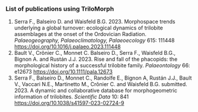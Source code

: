 ### List of publications using TriloMorph
  1. Serra F., Balseiro D. and Waisfeld B.G. 2023. Morphospace trends underlying a global turnover: ecological dynamics of trilobite assemblages at the onset of the Ordovician Radiation. *Palaeogeography, Palaeoclimatology, Palaeoecology* 615: 111448 https://doi.org/10.1016/j.palaeo.2023.111448
  2. Bault V., Crônier C., Monnet C. Balseiro D., Serra F., Waisfeld B.G., Bignon A. and Rustán J.J. 2023. Rise and fall of the phacopids: the morphological history of a successful trilobite family. *Palaeontology* 66: e12673 https://doi.org/10.1111/pala.12673
  3. Serra F., Balseiro D., Monnet C., Randolfe E., Bignon A, Rustán J.J., Bault V., Vaccari N.E., Martinetto M., Crônier C. and Waisfeld B.G. submitted. 2023. A dynamic and collaborative database for morphogeometric information of trilobites. *Scientific Data* 10: 841 https://doi.org/10.1038/s41597-023-02724-9
